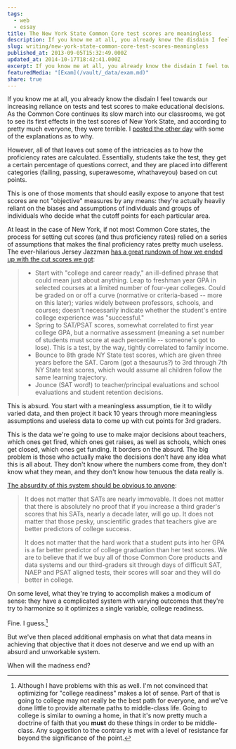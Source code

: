 ```yaml
---
tags:
  - web
  - essay
title: The New York State Common Core test scores are meaningless
description: If you know me at all, you already know the disdain I feel towards our increasing reliance on tests and test scores to make educational decisions. As the Common Core continues its slow march into our classrooms, we got to see its first effects in the test scores of New York State, and according to \[…]
slug: writing/new-york-state-common-core-test-scores-meaningless
published_at: 2013-09-05T15:32:49.000Z
updated_at: 2014-10-17T18:42:41.000Z
excerpt: If you know me at all, you already know the disdain I feel towards our increasing reliance on tests and test scores to make educational decisions. As the Common Core continues its slow march into our classrooms, we got to see its first effects in the test scores of New York State, and according to \[…]
featuredMedia: "[Exam](/vault/_data/exam.md)"
share: true
---
```


If you know me at all, you already know the disdain I feel towards our increasing reliance on tests and test scores to make educational decisions. As the Common Core continues its slow march into our classrooms, we got to see its first effects in the test scores of New York State, and according to pretty much everyone, they were terrible. I [posted the other day](https://jamesdigioia.com/editorial-trouble-common-core/) with some of the explanations as to why.

However, all of that leaves out some of the intricacies as to how the proficiency rates are calculated. Essentially, students take the test, they get a certain percentage of questions correct, and they are placed into different categories (failing, passing, superawesome, whathaveyou) based on cut points.

This is one of those moments that should easily expose to anyone that test scores are not "objective" measures by any means: they're actually heavily reliant on the biases and assumptions of individuals and groups of individuals who decide what the cutoff points for each particular area.

At least in the case of New York, if not most Common Core states, the process for setting cut scores (and thus proficiency rates) relied on a series of assumptions that makes the final proficiency rates pretty much useless. The ever-hilarious Jersey Jazzman [has a great rundown of how we ended up with the cut scores we got](http://jerseyjazzman.blogspot.com/2013/08/scoring-ny-tests-with-triple-lindy.html):

> - Start with "college and career ready," an ill-defined phrase that could mean just about anything. Leap to freshman year GPA in selected courses at a limited number of four-year colleges. Could be graded on or off a curve (normative or criteria-based -- more on this later); varies widely between professors, schools, and courses; doesn't necessarily indicate whether the student's entire college experience was "successful."
> - Spring to SAT/PSAT scores, somewhat correlated to first year college GPA, but a normative assessment (meaning a set number of students must score at each percentile -- someone's got to lose). This is a test, by the way, tightly correlated to family income.
> - Bounce to 8th grade NY State test scores, which are given three years before the SAT. Carom (got a thesaurus?) to 3rd through 7th NY State test scores, which would assume all children follow the same learning trajectory.
> - Jounce (SAT word!) to teacher/principal evaluations and school evaluations and student retention decisions.

This is absurd. You start with a meaningless assumption, tie it to wildly varied data, and then project it back 10 years through more meaningless assumptions and useless data to come up with cut points for 3rd graders.

This is the data we're going to use to make major decisions about teachers, which ones get fired, which ones get raises, as well as schools, which ones get closed, which ones get funding. It borders on the absurd. The big problem is those who actually make the decisions don't have any idea what this is all about. They don't know where the numbers come from, they don't know what they mean, and they don't know how tenuous the data really is.

[The absurdity of this system should be obvious to anyone](http://www.washingtonpost.com/blogs/answer-sheet/wp/2013/08/12/how-come-officials-could-predict-results-on-new-test-scores/):

> It does not matter that SATs are nearly immovable. It does not matter that there is absolutely no proof that if you increase a third grader's scores that his SATs, nearly a decade later, will go up. It does not matter that those pesky, unscientific grades that teachers give are better predictors of college success.
>
> It does not matter that the hard work that a student puts into her GPA is a far better predictor of college graduation than her test scores. We are to believe that if we buy all of those Common Core products and data systems and our third-graders sit through days of difficult SAT, NAEP and PSAT aligned tests, their scores will soar and they will do better in college.

On some level, what they're trying to accomplish makes a modicum of sense: they have a complicated system with varying outcomes that they're try to harmonize so it optimizes a single variable, college readiness.

Fine. I guess.[^1]

But we've then placed additional emphasis on what that data means in achieving that objective that it does not deserve and we end up with an absurd and unworkable system.

When will the madness end?

[^1]: Although I have problems with this as well. I'm not convinced that optimizing for "college readiness" makes a lot of sense. Part of that is going to college may not really be the best path for everyone, and we've done little to provide alternate paths to middle-class life. Going to college is similar to owning a home, in that it's now pretty much a doctrine of faith that you **must** do these things in order to be middle-class. Any suggestion to the contrary is met with a level of resistance far beyond the significance of the point.
